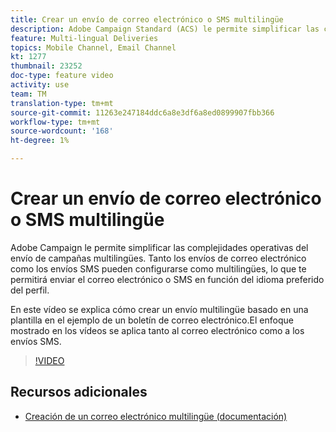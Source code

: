 ```yaml
---
title: Crear un envío de correo electrónico o SMS multilingüe
description: Adobe Campaign Standard (ACS) le permite simplificar las complejidades operativas del envío de campañas multilingües. Tanto los envíos de correo electrónico como los envíos SMS pueden configurarse como multilingües, lo que te permitirá enviar el correo electrónico o SMS en función del idioma preferido del perfil. El enfoque mostrado en los videos se aplica tanto al correo electrónico como a los envíos SMS.
feature: Multi-lingual Deliveries
topics: Mobile Channel, Email Channel
kt: 1277
thumbnail: 23252
doc-type: feature video
activity: use
team: TM
translation-type: tm+mt
source-git-commit: 11263e247184ddc6a8e3df6a8ed0899907fbb366
workflow-type: tm+mt
source-wordcount: '168'
ht-degree: 1%

---
```



# Crear un envío de correo electrónico o SMS multilingüe

Adobe Campaign le permite simplificar las complejidades operativas del envío de campañas multilingües. Tanto los envíos de correo electrónico como los envíos SMS pueden configurarse como multilingües, lo que te permitirá enviar el correo electrónico o SMS en función del idioma preferido del perfil.

En este vídeo se explica cómo crear un envío multilingüe basado en una plantilla en el ejemplo de un boletín de correo electrónico.El enfoque mostrado en los vídeos se aplica tanto al correo electrónico como a los envíos SMS.

>[!VIDEO](https://video.tv.adobe.com/v/23252?quality=12)

## Recursos adicionales

* [Creación de un correo electrónico multilingüe (documentación)](https://docs.adobe.com/content/help/en/campaign-standard/using/communication-channels/email-messages/creating-a-multilingual-email.html)
